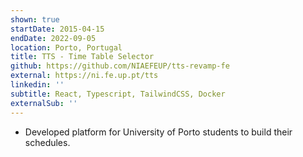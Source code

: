 ```yaml
---
shown: true
startDate: 2015-04-15
endDate: 2022-09-05
location: Porto, Portugal
title: TTS - Time Table Selector
github: https://github.com/NIAEFEUP/tts-revamp-fe
external: https://ni.fe.up.pt/tts
linkedin: ''
subtitle: React, Typescript, TailwindCSS, Docker
externalSub: ''
---
```


- Developed platform for University of Porto students to build their schedules.
